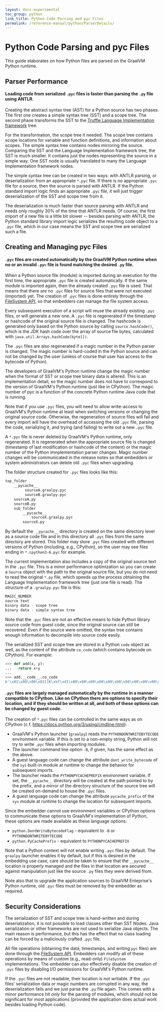 ```yaml
---
layout: docs-experimental
toc_group: python
link_title: Python Code Parsing and pyc Files
permalink: /reference-manual/python/ParserDetails/
---
```

# Python Code Parsing and pyc Files

This guide elaborates on how Python files are parsed on the GraalVM Python runtime.

## Parser Performance

#### Loading code from serialized `.pyc` files is faster than parsing the `.py` file using ANTLR.

Creating the abstract syntax tree (AST) for a Python source has two phases.
The first one creates a simple syntax tree (SST) and a scope tree.
The second phase transforms the SST to the [Truffle Language Implementation framework](https://github.com/oracle/graal/blob/master/truffle/docs/README.md) tree.

For the transformation, the scope tree it needed.
The scope tree contains scope locations for variable and function definitions, and information about scopes.
The simple syntax tree contains nodes mirroring the source.
Comparing the SST and the Language Implementation framework tree, the SST is much smaller.
It contains just the nodes representing the source in a simple way.
One SST node is usually translated to many the Language Implementation framework nodes.

The simple syntax tree can be created in two ways: with ANTLR parsing, or deserialization from an appropriate `*.pyc` file.
If there is no appropriate `.pyc` file for a source, then the source is parsed with ANTLR.
If the Python standard import logic finds an appropriate `.pyc` file, it will just trigger deserialization of the SST and scope tree from it.

The deserialization is much faster than source parsing with ANTLR and needs only roughly 30% of the time that ANTLR needs.
Of course, the first import of a new file is a little bit slower -- besides parsing with ANTLR, the Python standard library import logic serializes the resulting code object to a `.pyc` file, which in our case means
the SST and scope tree are serialized such a file.


## Creating and Managing pyc Files

#### `.pyc` files are created automatically by the GraalVM Python runtime when no or an invalid `.pyc` file is found matching the desired `.py` file.

When a Python source file (module) is imported during an execution for the first time, the appropriate `.pyc` file is created automatically.
If the same module is imported again, then the already created `.pyc` file is used.
That means that there are no `.pyc` files for source files that were not executed (imported) yet.
The creation of `.pyc` files is done entirely through the [FileSystem API](https://www.graalvm.org/sdk/javadoc/org/graalvm/polyglot/io/FileSystem.html), so that embedders can manage the file system access.

Every subsequent execution of a script will reuse the already existing `.pyc` files, or will generate a new one.
A `.pyc` file is regenerated if the timestamp or hashcode of the original source file is changed.
The hashcode is generated only based on the Python source by calling `source.hashCode()`, which is the JDK hash code over the array of source file bytes, calculated with `java.util.Arrays.hashCode(byte[])`.

The `.pyc` files are also regenerated if a magic number in the Python parser is changed.
The magic number is hard-coded in the Python source and can not be changed by the user (unless of course that user has access to the bytecode of Python).

The developers of GraalVM's Python runtime change the magic number when the format of SST or scope tree binary data is altered.
This is an implementation detail, so the magic number does not have to correspond to the version of GraalVM's Python runtime (just like in CPython).
The magic number of pyc is a function of the concrete Python runtime Java code that is running.

Note that if you use `.pyc` files, you will need to allow write-access to GraalVM's Python runtime at least when switching versions or changing the original source code.
Otherwise, the regeneration of source files will fail and every import will have the overhead of accessing the old `.pyc` file, parsing the code, serializing it, and trying (and failing) to write out a new `.pyc` file.

A `*.pyc` file is never deleted by GraalVM's Python runtime, only regenerated.
It is regenerated when the appropriate source file is changed (timestamp of last modification or hashcode of the content) or the magic number of the Python imnplementation parser changes.
Magic number changes will be communicated in the release notes so that embedders or system administrators can delete old `.pyc` files when upgrading.

The folder structure created for `.pyc` files looks like this:
```python
top_folder
    __pycache__
         sourceA.graalpy.pyc
         sourceB.graalpy.pyc
    sourceA.py
    sourceB.py
    sub_folder
        __pycache__
            sourceX.graalpy.pyc
        sourceX.py
```

By default the `__pycache__` directory is created on the same directory level as a source code file and in this directory all `.pyc` files from the same directory are stored.
This folder may store `.pyc` files created with different versions of Python (including, e.g., CPython), so the user may see files ending in `*.cpython3-6.pyc` for example.

The current implementation also includes a copy of the original source text in the `.pyc` file.
This is a minor performance optimization so you can create a `Source` object with the path to the original source file, but you do not need to read the original `*.py` file, which speeds up the process obtaining the Language Implementation framework tree (just one file is read).
The structure of a `.graalpy.pyc` file is this:
```python
MAGIC_NUMBER
source text
binary data - scope tree
binary data - simple syntax tree
```

Note that the `.pyc` files are not an effective means to hide Python library source code from guest code, since the original source can still be recovered.
Even if the source were omitted, the syntax tree contains enough information to decompile into source code easily.

The serialized SST and scope tree are stored in a Python `code` object as well, as the content of the attribute `co_code` (which contains bytecode on CPython). For example:
```python
>>> def add(x, y):
...   return x+y
...
>>> add.__code__.co_code
b'\x01\x00\x00\x02[]K\xbf\xd1\x00\x00\x00\x00\x00\x00\x00\x00\x00\x00\x00\x00 ...'
```

#### `.pyc` files are largely managed automatically by the runtime in a manner compatible to CPython. Like on CPython there are options to specify their location, and if they should be written at all, and both of these options can be changed by guest code.

The creation of `*.pyc` files can be controlled in the same ways as on CPython
(c.f. https://docs.python.org/3/using/cmdline.html):

  * GraalVM's Python launcher (`graalpy`) reads the `PYTHONDONTWRITEBYTECODE`
    environment variable. If this is set to a non-empty string, Python will not
    try to write `.pyc` files when importing modules.
  * The launcher command line option `-B`, if given, has the same effect as the
    above.
  * A guest language code can change the attribute `dont_write_bytecode` of the
    `sys` built-in module at runtime to change the behavior for subsequent
    imports.
  * The launcher reads the `PYTHONPYCACHEPREFIX` environment variable. If set,
    the `__pycache__` directory will be created at the path pointed to by the
    prefix, and a mirror of the directory structure of the source tree will be
    created on-demand to house the `.pyc` files.
  * A guest language code can change the attribute `pycache_prefix` of the `sys`
    module at runtime to change the location for subsequent imports.

Since the embedder cannot use environment variables or CPython options to
communicate these options to GraalVM's implementation of Python, these options are made available as
these language options:

  * `python.DontWriteBytecodeFlag` - equivalent to `-B` or `PYTHONDONTWRITEBYTECODE`
  * `python.PyCachePrefix` - equivalent to `PYTHONPYCACHEPREFIX`


Note that a Python context will not enable writing `.pyc` files by default.
The `graalpy` launcher enables it by default, but if this is desired in the embedding use case, care should be taken to ensure that the `__pycache__` location is properly managed and the files in that location are secured against manipulation just like the source `.py` files they were derived from.

Note also that to upgrade the application sources to GraalVM Enteprise's Python runtime, old `.pyc`
files must be removed by the embedder as required.

## Security Considerations

The serialization of SST and scope tree is hand-written and during deserialization, it is not possible to load classes other than SST Nodes.
Java serialization or other frameworks are not used to serialize Java objects.
The main reason is performance, but this has the effect that no class loading can be forced by a maliciously crafted `.pyc` file.

All file operations (obtaining the data, timestamps, and writing `pyc` files)
are done through the [FileSystem API](https://www.graalvm.org/sdk/javadoc/org/graalvm/polyglot/io/FileSystem.html). Embedders can modify all of these operations by means of custom (e.g., read-only) `FileSystem` implementations.
The embedder can also effectively disable the creation of `.pyc` files by disabling I/O permissions for GraalVM's Python runtime.

If the `.pyc` files are not readable, their location is not writable.
If the `.pyc` files' serialization data or magic numbers are corrupted in any way, the deserialization fails and we just parse the `.py` file again.
This comes with a minor performance hit *only* for the parsing of modules, which should not be significant for most applications (provided the application does actual work besides loading Python code).
